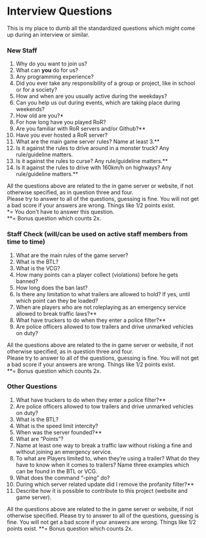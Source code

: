 # Interview Questions
This is my place to dumb all the standardized questions which might come up during an interview or similar.



### New Staff
1. Why do you want to join us?
2. What can **you** do for us?
3. Any programming experience?
4. Did you ever take any responsibility of a group or project, like in school or for a society?
5. How and when are you usually active during the weekdays?
6. Can you help us out during events, which are taking place during weekends?
7. How old are you?*
8. For how long have you played RoR?
9. Are you familiar with RoR servers and/or Github?**
10. Have you ever hosted a RoR server?
11. What are the main game server rules? Name at least 3.**
12. Is it against the rules to drive around in a monster truck? Any rule/guideline matters.
13. Is it against the rules to curse?  Any rule/guideline matters.**
14. Is it against the rules to drive with 160km/h on highways?  Any rule/guideline matters.**

All the questions above are related to the in game server or website, if not otherwise specified, as in question three and four.<br>
Please try to answer to all of the questions, guessing is fine. You will not get a bad score if your answers are wrong. Things like 1/2 points exist.<br>
*= You don't have to answer this question.<br>
**= Bonus question which counts 2x. 

### Staff Check (will/can be used on active staff members from time to time)
1. What are the main rules of the game server?
2. What is the BTL?
3. What is the VCG?
4. How many points can a player collect (violations) before he gets banned?
5. How long does the ban last?
6. Is there any limitation to what trailers are allowed to hold? If yes, until which point can they be loaded?
7. When are players who are not roleplaying as an emergency service allowed to break traffic laws?**
8. What have truckers to do when they enter a police filter?**
9. Are police officers allowed to tow trailers and drive unmarked vehicles on duty?

All the questions above are related to the in game server or website, if not otherwise specified, as in question three and four.<br>
Please try to answer to all of the questions, guessing is fine. You will not get a bad score if your answers are wrong. Things like 1/2 points exist.<br>
**= Bonus question which counts 2x. 

### Other Questions
1.	What have truckers to do when they enter a police filter?**
2.	Are police officers allowed to tow trailers and drive unmarked vehicles on duty?
3.	What is the BTL? 
4.	What is the speed limit intercity?
5.	When was the server founded?**
6.	What are “Points”?
7.	Name at least one way to break a traffic law without risking a fine and without joining an emergency service.
8.	To what are Players limited to, when they’re using a trailer? What do they have to know when it comes to trailers? Name three examples which can be found in the BTL or VCG.
9.	What does the command “-ping” do?
10.	During which server related update did I remove the profanity filter?**
11.	Describe how it is possible to contribute to this project (website and game server).

All the questions above are related to the in game server or website, if not otherwise specified.
Please try to answer to all of the questions, guessing is fine. You will not get a bad score if your answers are wrong. Things like 1/2 points exist.
**= Bonus question which counts 2x.


